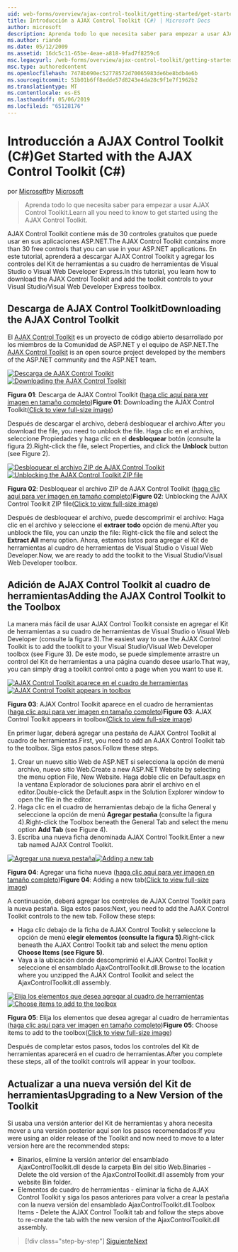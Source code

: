 ```yaml
---
uid: web-forms/overview/ajax-control-toolkit/getting-started/get-started-with-the-ajax-control-toolkit-cs
title: Introducción a AJAX Control Toolkit (C#) | Microsoft Docs
author: microsoft
description: Aprenda todo lo que necesita saber para empezar a usar AJAX Control Toolkit.
ms.author: riande
ms.date: 05/12/2009
ms.assetid: 16dc5c11-65be-4eae-a818-9fad7f8259c6
msc.legacyurl: /web-forms/overview/ajax-control-toolkit/getting-started/get-started-with-the-ajax-control-toolkit-cs
msc.type: authoredcontent
ms.openlocfilehash: 7478b090ec52778572d70065983de6be8bdb4e6b
ms.sourcegitcommit: 51b01b6ff8edde57d8243e4da28c9f1e7f1962b2
ms.translationtype: MT
ms.contentlocale: es-ES
ms.lasthandoff: 05/06/2019
ms.locfileid: "65128176"
---
```

# <a name="get-started-with-the-ajax-control-toolkit-c"></a><span data-ttu-id="f830c-103">Introducción a AJAX Control Toolkit (C#)</span><span class="sxs-lookup"><span data-stu-id="f830c-103">Get Started with the AJAX Control Toolkit (C#)</span></span>

<span data-ttu-id="f830c-104">por [Microsoft](https://github.com/microsoft)</span><span class="sxs-lookup"><span data-stu-id="f830c-104">by [Microsoft](https://github.com/microsoft)</span></span>

> <span data-ttu-id="f830c-105">Aprenda todo lo que necesita saber para empezar a usar AJAX Control Toolkit.</span><span class="sxs-lookup"><span data-stu-id="f830c-105">Learn all you need to know to get started using the AJAX Control Toolkit.</span></span>

<span data-ttu-id="f830c-106">AJAX Control Toolkit contiene más de 30 controles gratuitos que puede usar en sus aplicaciones ASP.NET.</span><span class="sxs-lookup"><span data-stu-id="f830c-106">The AJAX Control Toolkit contains more than 30 free controls that you can use in your ASP.NET applications.</span></span> <span data-ttu-id="f830c-107">En este tutorial, aprenderá a descargar AJAX Control Toolkit y agregar los controles del Kit de herramientas a su cuadro de herramientas de Visual Studio o Visual Web Developer Express.</span><span class="sxs-lookup"><span data-stu-id="f830c-107">In this tutorial, you learn how to download the AJAX Control Toolkit and add the toolkit controls to your Visual Studio/Visual Web Developer Express toolbox.</span></span>

## <a name="downloading-the-ajax-control-toolkit"></a><span data-ttu-id="f830c-108">Descarga de AJAX Control Toolkit</span><span class="sxs-lookup"><span data-stu-id="f830c-108">Downloading the AJAX Control Toolkit</span></span>

<span data-ttu-id="f830c-109">El [AJAX Control Toolkit](http://devexpress.com/act) es un proyecto de código abierto desarrollado por los miembros de la Comunidad de ASP.NET y el equipo de ASP.NET.</span><span class="sxs-lookup"><span data-stu-id="f830c-109">The [AJAX Control Toolkit](http://devexpress.com/act) is an open source project developed by the members of the ASP.NET community and the ASP.NET team.</span></span> 

<span data-ttu-id="f830c-110">[![Descarga de AJAX Control Toolkit](get-started-with-the-ajax-control-toolkit-cs/_static/image1.jpg)](get-started-with-the-ajax-control-toolkit-cs/_static/image1.png)</span><span class="sxs-lookup"><span data-stu-id="f830c-110">[![Downloading the AJAX Control Toolkit](get-started-with-the-ajax-control-toolkit-cs/_static/image1.jpg)](get-started-with-the-ajax-control-toolkit-cs/_static/image1.png)</span></span>

<span data-ttu-id="f830c-111">**Figura 01**: Descarga de AJAX Control Toolkit ([haga clic aquí para ver imagen en tamaño completo](get-started-with-the-ajax-control-toolkit-cs/_static/image2.png))</span><span class="sxs-lookup"><span data-stu-id="f830c-111">**Figure 01**: Downloading the AJAX Control Toolkit([Click to view full-size image](get-started-with-the-ajax-control-toolkit-cs/_static/image2.png))</span></span>

<span data-ttu-id="f830c-112">Después de descargar el archivo, deberá desbloquear el archivo.</span><span class="sxs-lookup"><span data-stu-id="f830c-112">After you download the file, you need to unblock the file.</span></span> <span data-ttu-id="f830c-113">Haga clic en el archivo, seleccione Propiedades y haga clic en el **desbloquear** botón (consulte la figura 2).</span><span class="sxs-lookup"><span data-stu-id="f830c-113">Right-click the file, select Properties, and click the **Unblock** button (see Figure 2).</span></span>

<span data-ttu-id="f830c-114">[![Desbloquear el archivo ZIP de AJAX Control Toolkit](get-started-with-the-ajax-control-toolkit-cs/_static/image2.jpg)](get-started-with-the-ajax-control-toolkit-cs/_static/image3.png)</span><span class="sxs-lookup"><span data-stu-id="f830c-114">[![Unblocking the AJAX Control Toolkit ZIP file](get-started-with-the-ajax-control-toolkit-cs/_static/image2.jpg)](get-started-with-the-ajax-control-toolkit-cs/_static/image3.png)</span></span>

<span data-ttu-id="f830c-115">**Figura 02**: Desbloquear el archivo ZIP de AJAX Control Toolkit ([haga clic aquí para ver imagen en tamaño completo](get-started-with-the-ajax-control-toolkit-cs/_static/image4.png))</span><span class="sxs-lookup"><span data-stu-id="f830c-115">**Figure 02**: Unblocking the AJAX Control Toolkit ZIP file([Click to view full-size image](get-started-with-the-ajax-control-toolkit-cs/_static/image4.png))</span></span>

<span data-ttu-id="f830c-116">Después de desbloquear el archivo, puede descomprimir el archivo: Haga clic en el archivo y seleccione el **extraer todo** opción de menú.</span><span class="sxs-lookup"><span data-stu-id="f830c-116">After you unblock the file, you can unzip the file: Right-click the file and select the **Extract All** menu option.</span></span> <span data-ttu-id="f830c-117">Ahora, estamos listos para agregar el Kit de herramientas al cuadro de herramientas de Visual Studio o Visual Web Developer.</span><span class="sxs-lookup"><span data-stu-id="f830c-117">Now, we are ready to add the toolkit to the Visual Studio/Visual Web Developer toolbox.</span></span>

## <a name="adding-the-ajax-control-toolkit-to-the-toolbox"></a><span data-ttu-id="f830c-118">Adición de AJAX Control Toolkit al cuadro de herramientas</span><span class="sxs-lookup"><span data-stu-id="f830c-118">Adding the AJAX Control Toolkit to the Toolbox</span></span>

<span data-ttu-id="f830c-119">La manera más fácil de usar AJAX Control Toolkit consiste en agregar el Kit de herramientas a su cuadro de herramientas de Visual Studio o Visual Web Developer (consulte la figura 3).</span><span class="sxs-lookup"><span data-stu-id="f830c-119">The easiest way to use the AJAX Control Toolkit is to add the toolkit to your Visual Studio/Visual Web Developer toolbox (see Figure 3).</span></span> <span data-ttu-id="f830c-120">De este modo, se puede simplemente arrastre un control del Kit de herramientas a una página cuando desee usarlo.</span><span class="sxs-lookup"><span data-stu-id="f830c-120">That way, you can simply drag a toolkit control onto a page when you want to use it.</span></span>

<span data-ttu-id="f830c-121">[![AJAX Control Toolkit aparece en el cuadro de herramientas](get-started-with-the-ajax-control-toolkit-cs/_static/image3.jpg)](get-started-with-the-ajax-control-toolkit-cs/_static/image5.png)</span><span class="sxs-lookup"><span data-stu-id="f830c-121">[![AJAX Control Toolkit appears in toolbox](get-started-with-the-ajax-control-toolkit-cs/_static/image3.jpg)](get-started-with-the-ajax-control-toolkit-cs/_static/image5.png)</span></span>

<span data-ttu-id="f830c-122">**Figura 03**: AJAX Control Toolkit aparece en el cuadro de herramientas ([haga clic aquí para ver imagen en tamaño completo](get-started-with-the-ajax-control-toolkit-cs/_static/image6.png))</span><span class="sxs-lookup"><span data-stu-id="f830c-122">**Figure 03**: AJAX Control Toolkit appears in toolbox([Click to view full-size image](get-started-with-the-ajax-control-toolkit-cs/_static/image6.png))</span></span>

<span data-ttu-id="f830c-123">En primer lugar, deberá agregar una pestaña de AJAX Control Toolkit al cuadro de herramientas.</span><span class="sxs-lookup"><span data-stu-id="f830c-123">First, you need to add an AJAX Control Toolkit tab to the toolbox.</span></span> <span data-ttu-id="f830c-124">Siga estos pasos.</span><span class="sxs-lookup"><span data-stu-id="f830c-124">Follow these steps.</span></span>

1. <span data-ttu-id="f830c-125">Crear un nuevo sitio Web de ASP.NET si selecciona la opción de menú archivo, nuevo sitio Web.</span><span class="sxs-lookup"><span data-stu-id="f830c-125">Create a new ASP.NET Website by selecting the menu option File, New Website.</span></span> <span data-ttu-id="f830c-126">Haga doble clic en Default.aspx en la ventana Explorador de soluciones para abrir el archivo en el editor.</span><span class="sxs-lookup"><span data-stu-id="f830c-126">Double-click the Default.aspx in the Solution Explorer window to open the file in the editor.</span></span>
2. <span data-ttu-id="f830c-127">Haga clic en el cuadro de herramientas debajo de la ficha General y seleccione la opción de menú **Agregar pestaña** (consulte la figura 4).</span><span class="sxs-lookup"><span data-stu-id="f830c-127">Right-click the Toolbox beneath the General Tab and select the menu option **Add Tab** (see Figure 4).</span></span>
3. <span data-ttu-id="f830c-128">Escriba una nueva ficha denominada AJAX Control Toolkit.</span><span class="sxs-lookup"><span data-stu-id="f830c-128">Enter a new tab named AJAX Control Toolkit.</span></span>

<span data-ttu-id="f830c-129">[![Agregar una nueva pestaña](get-started-with-the-ajax-control-toolkit-cs/_static/image4.jpg)](get-started-with-the-ajax-control-toolkit-cs/_static/image7.png)</span><span class="sxs-lookup"><span data-stu-id="f830c-129">[![Adding a new tab](get-started-with-the-ajax-control-toolkit-cs/_static/image4.jpg)](get-started-with-the-ajax-control-toolkit-cs/_static/image7.png)</span></span>

<span data-ttu-id="f830c-130">**Figura 04**: Agregar una ficha nueva ([haga clic aquí para ver imagen en tamaño completo](get-started-with-the-ajax-control-toolkit-cs/_static/image8.png))</span><span class="sxs-lookup"><span data-stu-id="f830c-130">**Figure 04**: Adding a new tab([Click to view full-size image](get-started-with-the-ajax-control-toolkit-cs/_static/image8.png))</span></span>

<span data-ttu-id="f830c-131">A continuación, deberá agregar los controles de AJAX Control Toolkit para la nueva pestaña. Siga estos pasos:</span><span class="sxs-lookup"><span data-stu-id="f830c-131">Next, you need to add the AJAX Control Toolkit controls to the new tab. Follow these steps:</span></span>

- <span data-ttu-id="f830c-132">Haga clic debajo de la ficha de AJAX Control Toolkit y seleccione la opción de menú **elegir elementos (consulte la figura 5)**.</span><span class="sxs-lookup"><span data-stu-id="f830c-132">Right-click beneath the AJAX Control Toolkit tab and select the menu option **Choose Items (see Figure 5)**.</span></span>
- <span data-ttu-id="f830c-133">Vaya a la ubicación donde descomprimió el AJAX Control Toolkit y seleccione el ensamblado AjaxControlToolkit.dll.</span><span class="sxs-lookup"><span data-stu-id="f830c-133">Browse to the location where you unzipped the AJAX Control Toolkit and select the AjaxControlToolkit.dll assembly.</span></span>

<span data-ttu-id="f830c-134">[![Elija los elementos que desea agregar al cuadro de herramientas](get-started-with-the-ajax-control-toolkit-cs/_static/image5.jpg)](get-started-with-the-ajax-control-toolkit-cs/_static/image9.png)</span><span class="sxs-lookup"><span data-stu-id="f830c-134">[![Choose items to add to the toolbox](get-started-with-the-ajax-control-toolkit-cs/_static/image5.jpg)](get-started-with-the-ajax-control-toolkit-cs/_static/image9.png)</span></span>

<span data-ttu-id="f830c-135">**Figura 05**: Elija los elementos que desea agregar al cuadro de herramientas ([haga clic aquí para ver imagen en tamaño completo](get-started-with-the-ajax-control-toolkit-cs/_static/image10.png))</span><span class="sxs-lookup"><span data-stu-id="f830c-135">**Figure 05**: Choose items to add to the toolbox([Click to view full-size image](get-started-with-the-ajax-control-toolkit-cs/_static/image10.png))</span></span>

<span data-ttu-id="f830c-136">Después de completar estos pasos, todos los controles del Kit de herramientas aparecerá en el cuadro de herramientas.</span><span class="sxs-lookup"><span data-stu-id="f830c-136">After you complete these steps, all of the toolkit controls will appear in your toolbox.</span></span>

## <a name="upgrading-to-a-new-version-of-the-toolkit"></a><span data-ttu-id="f830c-137">Actualizar a una nueva versión del Kit de herramientas</span><span class="sxs-lookup"><span data-stu-id="f830c-137">Upgrading to a New Version of the Toolkit</span></span>

<span data-ttu-id="f830c-138">Si usaba una versión anterior del Kit de herramientas y ahora necesita mover a una versión posterior aquí son los pasos recomendados:</span><span class="sxs-lookup"><span data-stu-id="f830c-138">If you were using an older release of the Toolkit and now need to move to a later version here are the recommended steps:</span></span>

- <span data-ttu-id="f830c-139">Binarios, elimine la versión anterior del ensamblado AjaxControlToolkit.dll desde la carpeta Bin del sitio Web.</span><span class="sxs-lookup"><span data-stu-id="f830c-139">Binaries - Delete the old version of the AjaxControlToolkit.dll assembly from your website Bin folder.</span></span>
- <span data-ttu-id="f830c-140">Elementos de cuadro de herramientas - eliminar la ficha de AJAX Control Toolkit y siga los pasos anteriores para volver a crear la pestaña con la nueva versión del ensamblado AjaxControlToolkit.dll.</span><span class="sxs-lookup"><span data-stu-id="f830c-140">Toolbox Items - Delete the AJAX Control Toolkit tab and follow the steps above to re-create the tab with the new version of the AjaxControlToolkit.dll assembly.</span></span>

> [!div class="step-by-step"]
> [<span data-ttu-id="f830c-141">Siguiente</span><span class="sxs-lookup"><span data-stu-id="f830c-141">Next</span></span>](using-ajax-control-toolkit-controls-and-control-extenders-cs.md)
